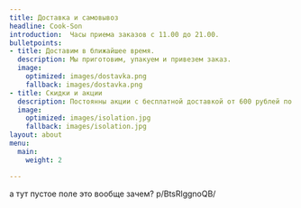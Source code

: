 ```yaml
---
title: Доставка и самовывоз
headline: Cook-Son
introduction:  Часы приема заказов с 11.00 до 21.00.
bulletpoints:
- title: Доставим в ближайшее время.
  description: Мы приготовим, упакуем и привезем заказ.
  image:
    optimized: images/dostavka.png
    fallback: images/dostavka.png
- title: Скидки и акции
  description: Постоянны акции с бесплатной доставкой от 600 рублей по городу и от 1500 по пригороду. Но иногда случаются и эвенты и розыгрыши скидок. Следите за новостями в нашем  ***[инстаграме](https://www.instagram.com/accounts/login/?next=%2Fcook_son34%2F&source=follow)***
  image:
    optimized: images/isolation.jpg
    fallback: images/isolation.jpg
layout: about
menu:
  main:
    weight: 2

---
```

а тут пустое поле это вообще зачем?
p/BtsRlggnoQB/
